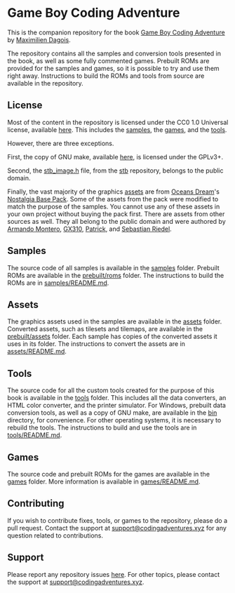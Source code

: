 # Game Boy Coding Adventure

This is the companion repository for the book [Game Boy Coding Adventure](https://mdagois.gumroad.com/l/CODQn) by [Maximilien Dagois](https://mdagois.gumroad.com/).

The repository contains all the samples and conversion tools presented in the book, as well as some fully commented games.
Prebuilt ROMs are provided for the samples and games, so it is possible to try and use them right away.
Instructions to build the ROMs and tools from source are available in the repository.

## License

Most of the content in the repository is licensed under the CC0 1.0 Universal license, available [here](LICENSE.txt).
This includes the [samples](samples), the [games](games), and the [tools](tools).

However, there are three exceptions.

First, the copy of GNU make, available [here](bin/make.exe), is licensed under the GPLv3+.

Second, the [stb_image.h](tools/conv/third_party/stb_image.h) file, from the [stb](https://github.com/nothings/stb) repository, belongs to the public domain.

Finally, the vast majority of the graphics [assets](assets) are from [Oceans Dream](https://oceansdream.itch.io)'s [Nostalgia Base Pack](https://oceansdream.itch.io/nostalgia-pack).
Some of the assets from the pack were modified to match the purpose of the samples.
You cannot use any of these assets in your own project without buying the pack first.
There are assets from other sources as well.
They all belong to the public domain and were authored by [Armando Montero](https://opengameart.org/users/armm1998), [GX310](https://gx310.itch.io), [Patrick](https://opengameart.org/users/patvanmackelberg), and [Sebastian Riedel](https://opengameart.org/users/ba%C5%9Dto).

## Samples

The source code of all samples is available in the [samples](samples) folder.
Prebuilt ROMs are available in the [prebuilt/roms](prebuilt/roms) folder.
The instructions to build the ROMs are in [samples/README.md](samples/README.md).

## Assets

The graphics assets used in the samples are available in the [assets](assets) folder.
Converted assets, such as tilesets and tilemaps, are available in the [prebuilt/assets](prebuilt/assets) folder.
Each sample has copies of the converted assets it uses in its folder.
The instructions to convert the assets are in [assets/README.md](assets/README.md).

## Tools

The source code for all the custom tools created for the purpose of this book is available in the [tools](tools) folder.
This includes all the data converters, an HTML color converter, and the printer simulator.
For Windows, prebuilt data conversion tools, as well as a copy of GNU make, are available in the [bin](bin) directory, for convenience.
For other operating systems, it is necessary to rebuild the tools.
The instructions to build and use the tools are in [tools/README.md](tools/README.md).

## Games

The source code and prebuilt ROMs for the games are available in the [games](games) folder.
More information is available in [games/README.md](games/README.md).

## Contributing

If you wish to contribute fixes, tools, or games to the repository, please do a pull request.
Contact the support at support@codingadventures.xyz for any question related to contributions.

## Support

Please report any repository issues [here](https://github.com/mdagois/gca/issues).
For other topics, please contact the support at support@codingadventures.xyz.

